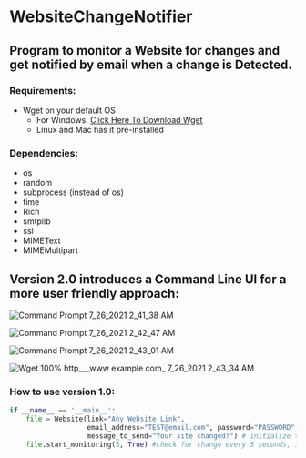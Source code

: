 # WebsiteChangeNotifier

## Program to monitor a Website for changes and get notified by email when a change is Detected.

### Requirements:
- Wget on your default OS
  - For Windows: [Click Here To Download Wget](https://eternallybored.org/misc/wget/)
  - Linux and Mac has it pre-installed 

### Dependencies:
  - os
  - random
  - subprocess (instead of os)
  - time
  - Rich
  - smtplib
  - ssl
  - MIMEText
  - MIMEMultipart

## Version 2.0 introduces a Command Line UI for a more user friendly approach:
![Command Prompt 7_26_2021 2_41_38 AM](https://user-images.githubusercontent.com/83036619/126919155-3a345df4-1784-47b9-a473-514331576853.png)

![Command Prompt 7_26_2021 2_42_47 AM](https://user-images.githubusercontent.com/83036619/126919163-e68d0915-59fc-4beb-995d-ef22b96a1872.png)

![Command Prompt 7_26_2021 2_43_01 AM](https://user-images.githubusercontent.com/83036619/126919176-0987034b-7198-430c-a5c3-f615e498ad52.png)

![Wget  100%  http___www example com_ 7_26_2021 2_43_34 AM](https://user-images.githubusercontent.com/83036619/126919187-c6011375-41c1-4cca-95be-b63a271f488b.png)


### How to use version 1.0:
```python
if __name__ == '__main__':
    file = Website(link="Any Website Link",
                   email_address="TEST@email.com", password="PASSWORD",
                   message_to_send="Your site changed!") # initialize the Website object to be monitored
    file.start_monitoring(5, True) #check for change every 5 seconds, if second param set to True a copy of the site will be sent via email

```
